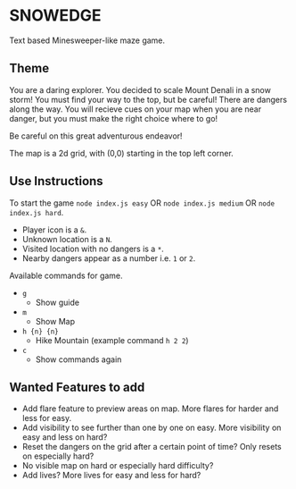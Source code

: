 # SNOWEDGE
Text based Minesweeper-like maze game.

## Theme
You are a daring explorer.  You decided to scale Mount Denali in a snow storm!  You must find your way to the top, but be careful!  There are dangers along the way.  You will recieve cues on your map when you are near danger, but you must make the right choice where to go!

Be careful on this great adventurous endeavor! 

The map is a 2d grid, with (0,0) starting in the top left corner.

## Use Instructions
To start the game `node index.js easy` OR `node index.js medium` OR `node index.js hard`.

* Player icon is a `&`.
* Unknown location is a `N`.
* Visited location with no dangers is a `*`.
* Nearby dangers appear as a number i.e. `1` or `2`.

Available commands for game.
- `g`
  - Show guide
- `m`
  - Show Map
- `h {n} {n}`
  - Hike Mountain (example command `h 2 2`)
- `c`
  - Show commands again

## Wanted Features to add
- Add flare feature to preview areas on map.  More flares for harder and less for easy.
- Add visibility to see further than one by one on easy.  More visibility on easy and less on hard?
- Reset the dangers on the grid after a certain point of time?  Only resets on especially hard?
- No visible map on hard or especially hard difficulty?
- Add lives?  More lives for easy and less for hard?
